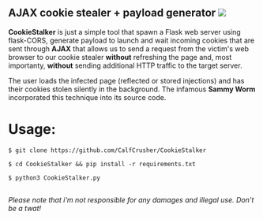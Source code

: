 ## AJAX cookie stealer + payload generator <img src="https://upload.wikimedia.org/wikipedia/commons/8/8c/Blue_Python_3.6%2B_Shield_Badge.svg" />

**CookieStalker** is just a simple tool that spawn a Flask web server using flask-CORS, generate payload to launch and wait incoming cookies that are sent through **AJAX** that allows us to send a request from the victim's web browser to our cookie stealer **without** refreshing the page and, most importanty, **without** sending additional HTTP traffic to the target server.

The user loads the infected page (reflected or stored injections) and has their cookies stolen silently in the background. The infamous **Sammy Worm** incorporated this technique into its source code.

# Usage:
`$ git clone https://github.com/CalfCrusher/CookieStalker`

`$ cd CookieStalker && pip install -r requirements.txt`

`$ python3 CookieStalker.py`
##

*Please note that i'm not responsible for any damages and illegal use. Don't be a twat!*
